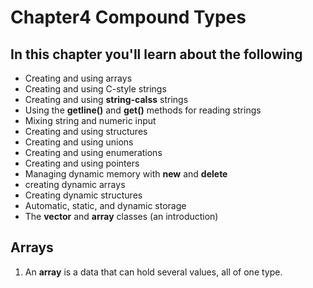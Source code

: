 # Chapter4 Compound Types
## In this chapter you'll learn about the following
+ Creating and using arrays
+ Creating and using C-style strings
+ Creating and using **string-calss** strings
+ Using the **getline()** and **get()** methods for reading strings
+ Mixing string and numeric input
+ Creating and using structures
+ Creating and using unions
+ Creating and using enumerations
+ Creating and using pointers
+ Managing dynamic memory with **new** and **delete**
+ creating dynamic arrays
+ Creating dynamic structures
+ Automatic, static, and dynamic storage
+ The **vector** and **array** classes (an introduction)

## Arrays
1. An **array** is a data that can hold several values, all of one type.
